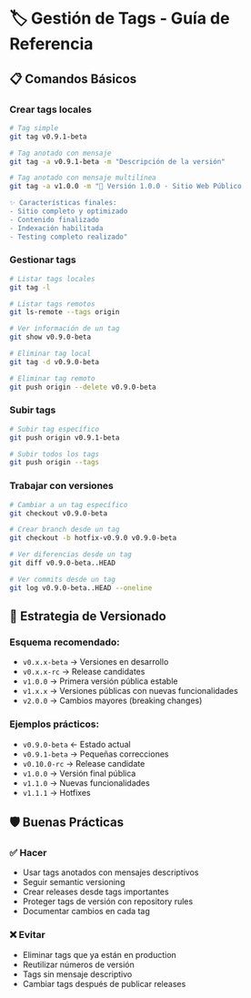 # 🏷️ Gestión de Tags - Guía de Referencia

## 📋 Comandos Básicos

### Crear tags locales
```bash
# Tag simple
git tag v0.9.1-beta

# Tag anotado con mensaje
git tag -a v0.9.1-beta -m "Descripción de la versión"

# Tag anotado con mensaje multilínea
git tag -a v1.0.0 -m "🎉 Versión 1.0.0 - Sitio Web Público

✨ Características finales:
- Sitio completo y optimizado
- Contenido finalizado
- Indexación habilitada
- Testing completo realizado"
```

### Gestionar tags
```bash
# Listar tags locales
git tag -l

# Listar tags remotos
git ls-remote --tags origin

# Ver información de un tag
git show v0.9.0-beta

# Eliminar tag local
git tag -d v0.9.0-beta

# Eliminar tag remoto
git push origin --delete v0.9.0-beta
```

### Subir tags
```bash
# Subir tag específico
git push origin v0.9.1-beta

# Subir todos los tags
git push origin --tags
```

### Trabajar con versiones
```bash
# Cambiar a un tag específico
git checkout v0.9.0-beta

# Crear branch desde un tag
git checkout -b hotfix-v0.9.0 v0.9.0-beta

# Ver diferencias desde un tag
git diff v0.9.0-beta..HEAD

# Ver commits desde un tag
git log v0.9.0-beta..HEAD --oneline
```

## 🎯 Estrategia de Versionado

### Esquema recomendado:
- `v0.x.x-beta` → Versiones en desarrollo
- `v0.x.x-rc` → Release candidates
- `v1.0.0` → Primera versión pública estable
- `v1.x.x` → Versiones públicas con nuevas funcionalidades
- `v2.0.0` → Cambios mayores (breaking changes)

### Ejemplos prácticos:
- `v0.9.0-beta` ← Estado actual
- `v0.9.1-beta` → Pequeñas correcciones
- `v0.10.0-rc` → Release candidate
- `v1.0.0` → Versión final pública
- `v1.1.0` → Nuevas funcionalidades
- `v1.1.1` → Hotfixes

## 🛡️ Buenas Prácticas

### ✅ Hacer
- Usar tags anotados con mensajes descriptivos
- Seguir semantic versioning
- Crear releases desde tags importantes
- Proteger tags de versión con repository rules
- Documentar cambios en cada tag

### ❌ Evitar
- Eliminar tags que ya están en production
- Reutilizar números de versión
- Tags sin mensaje descriptivo
- Cambiar tags después de publicar releases
